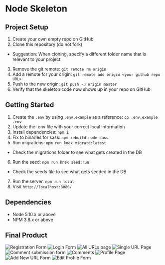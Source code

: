 # Node Skeleton

## Project Setup

1. Create your own empty repo on GitHub
2. Clone this repository (do not fork)
  - Suggestion: When cloning, specify a different folder name that is relevant to your project
3. Remove the git remote: `git remote rm origin`
4. Add a remote for your origin: `git remote add origin <your github repo URL>`
5. Push to the new origin: `git push -u origin master`
6. Verify that the skeleton code now shows up in your repo on GitHub

## Getting Started

1. Create the `.env` by using `.env.example` as a reference: `cp .env.example .env`
2. Update the .env file with your correct local information
3. Install dependencies: `npm i`
4. Fix to binaries for sass: `npm rebuild node-sass`
5. Run migrations: `npm run knex migrate:latest`
  - Check the migrations folder to see what gets created in the DB
6. Run the seed: `npm run knex seed:run`
  - Check the seeds file to see what gets seeded in the DB
7. Run the server: `npm run local`
8. Visit `http://localhost:8080/`

## Dependencies

- Node 5.10.x or above
- NPM 3.8.x or above


## Final Product
![Registration Form](https://github.com/rayhaneh/resource_wall/blob/master/screenshots/01-register.png?raw=true)
![Login Form](https://github.com/rayhaneh/resource_wall/blob/master/screenshots/02-login.png?raw=true)
![All URLs page](https://github.com/rayhaneh/resource_wall/blob/master/screenshots/03-urls.png?raw=true)
![Single URL Page](https://github.com/rayhaneh/resource_wall/blob/master/screenshots/04-url.png?raw=true)
![Comment submission form](https://github.com/rayhaneh/resource_wall/blob/master/screenshots/05-comment.png?raw=true)
![Comments](https://github.com/rayhaneh/resource_wall/blob/master/screenshots/06-comments.png?raw=true)
![Profile Page](https://github.com/rayhaneh/resource_wall/blob/master/screenshots/07-profile.png?raw=true)
![Add New URL Form](https://github.com/rayhaneh/resource_wall/blob/master/screenshots/08-addnewurl.png?raw=true)
![Edit Profile Form](https://github.com/rayhaneh/resource_wall/blob/master/screenshots/09-editprofile.png?raw=true)


